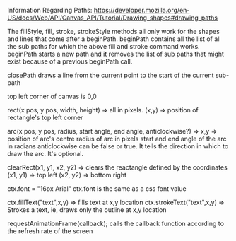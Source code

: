 Information Regarding Paths: https://developer.mozilla.org/en-US/docs/Web/API/Canvas_API/Tutorial/Drawing_shapes#drawing_paths

The fillStyle, fill, stroke, strokeStyle methods all only work for the shapes and lines that come after a beginPath.
beginPath contains all the list of all the sub paths for which the above fill and stroke command works.
beginPath starts a new path and it removes the list of sub paths that might exist because of a previous beginPath call.

closePath draws a line from the current point to the start of the current sub-path

top left corner of canvas is 0,0

rect(x pos, y pos, width, height) => all in pixels. 
(x,y) => position of rectangle's top left corner

arc(x pos, y pos, radius, start angle, end angle, anticlockwise?) =>
x,y => position of arc's centre
radius of arc in pixels
start and end angle of the arc in radians
anticlockwise can be false or true. It tells the direction in which to draw the arc. It's optional.

clearRect(x1, y1, x2, y2) => clears the reactangle defined by the coordinates
(x1, y1) => top left 
(x2, y2) => bottom right

ctx.font = "16px Arial"
ctx.font is the same as a css font value

ctx.fillText("text",x,y) => fills text at x,y location
ctx.strokeText("text",x,y) => Strokes a text, ie, draws only the outline at x,y location

requestAnimationFrame(callback);
calls the callback function according to the refresh rate of the screen

